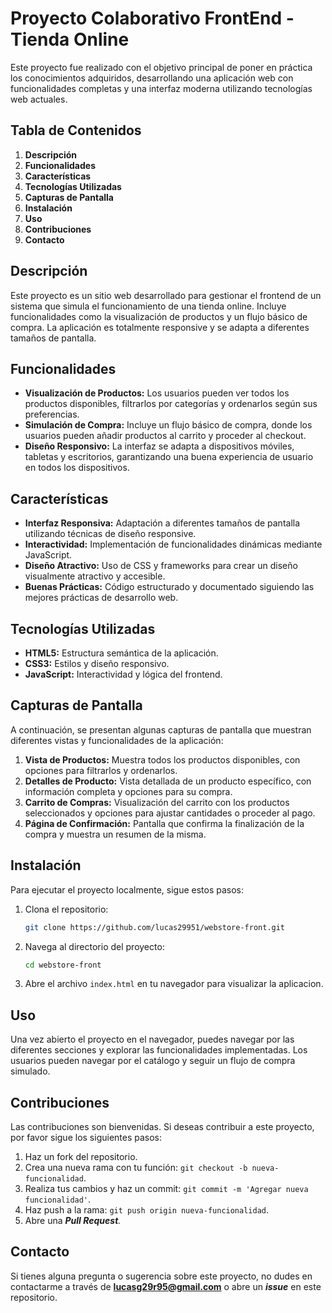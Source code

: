 # Proyecto Colaborativo FrontEnd - Tienda Online

Este proyecto fue realizado con el objetivo principal de poner en práctica los conocimientos adquiridos, desarrollando una aplicación web con funcionalidades completas y una interfaz moderna utilizando tecnologías web actuales.

## Tabla de Contenidos

1. **Descripción**
2. **Funcionalidades**
3. **Características**
4. **Tecnologías Utilizadas**
5. **Capturas de Pantalla**
6. **Instalación**
7. **Uso**
8. **Contribuciones**
9. **Contacto**

## Descripción

Este proyecto es un sitio web desarrollado para gestionar el frontend de un sistema que simula el funcionamiento de una tienda online. Incluye funcionalidades como la visualización de productos y un flujo básico de compra. La aplicación es totalmente responsive y se adapta a diferentes tamaños de pantalla.

## Funcionalidades

- **Visualización de Productos:** Los usuarios pueden ver todos los productos disponibles, filtrarlos por categorías y ordenarlos según sus preferencias.
- **Simulación de Compra:** Incluye un flujo básico de compra, donde los usuarios pueden añadir productos al carrito y proceder al checkout.
- **Diseño Responsivo:** La interfaz se adapta a dispositivos móviles, tabletas y escritorios, garantizando una buena experiencia de usuario en todos los dispositivos.

## Características

- **Interfaz Responsiva:** Adaptación a diferentes tamaños de pantalla utilizando técnicas de diseño responsive.
- **Interactividad:** Implementación de funcionalidades dinámicas mediante JavaScript.
- **Diseño Atractivo:** Uso de CSS y frameworks para crear un diseño visualmente atractivo y accesible.
- **Buenas Prácticas:** Código estructurado y documentado siguiendo las mejores prácticas de desarrollo web.

## Tecnologías Utilizadas

- **HTML5:** Estructura semántica de la aplicación.
- **CSS3:** Estilos y diseño responsivo.
- **JavaScript:** Interactividad y lógica del frontend.

## Capturas de Pantalla
A continuación, se presentan algunas capturas de pantalla que muestran diferentes vistas y funcionalidades de la aplicación:

1. **Vista de Productos:** Muestra todos los productos disponibles, con opciones para filtrarlos y ordenarlos.
2. **Detalles de Producto:** Vista detallada de un producto específico, con información completa y opciones para su compra.
3. **Carrito de Compras:** Visualización del carrito con los productos seleccionados y opciones para ajustar cantidades o proceder al pago.
4. **Página de Confirmación:** Pantalla que confirma la finalización de la compra y muestra un resumen de la misma.

## Instalación

Para ejecutar el proyecto localmente, sigue estos pasos:

1. Clona el repositorio:
   ```bash
   git clone https://github.com/lucas29951/webstore-front.git
2. Navega al directorio del proyecto:

    ```bash
    cd webstore-front
3. Abre el archivo `index.html` en tu navegador para visualizar la aplicacion.

## Uso

Una vez abierto el proyecto en el navegador, puedes navegar por las diferentes secciones y explorar las funcionalidades implementadas. Los usuarios pueden navegar por el catálogo y seguir un flujo de compra simulado.

## Contribuciones

Las contribuciones son bienvenidas. Si deseas contribuir a este proyecto, por favor sigue los siguientes pasos:

1. Haz un fork del repositorio.
2. Crea una nueva rama con tu función: `git checkout -b nueva-funcionalidad`.
3. Realiza tus cambios y haz un commit: `git commit -m 'Agregar nueva funcionalidad'`.
4. Haz push a la rama: `git push origin nueva-funcionalidad`.
5. Abre una _**Pull Request**._

## Contacto

Si tienes alguna pregunta o sugerencia sobre este proyecto, no dudes en contactarme a través de **lucasg29r95@gmail.com** o abre un _**issue**_ en este repositorio.
